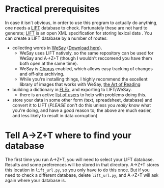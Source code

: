 # Practical prerequisites
In case it isn't obvious, in order to use this program to actually do anything, one needs a [LIFT](https://code.google.com/archive/p/lift-standard/) database to check. Fortunately these are not hard to generate; [LIFT](https://code.google.com/archive/p/lift-standard/) is an open XML specification for storing lexical data . You can create a LIFT database by a number of routes:
- collecting words in [WeSay](https://software.sil.org/wesay/) ([Download here](https://software.sil.org/wesay/download/)).
  - WeSay uses LIFT natively, so the same repository can be used for WeSay and A→Z+T (though I wouldn't reccomend you have them both open at the same time).
  - WeSay is [Chorus](https://software.sil.org/chorushub/) enabled, which allows easy tracking of changes and off-site archiving.
  - While you're installing things, I highly recommend the excellent library of images that works with WeSay, [the Art of Reading](https://bloomlibrary.org/artofreading)
- building a dictionary in [FLEx](https://software.sil.org/fieldworks/), and exporting to LIFT/WeSay.
  - there is an active [list of users](https://groups.google.com/g/flex-list) to help with problems doing this.
- store your data in some other form (text, spreadsheet, database) and convert it to LIFT (*PLEASE* don't do this unless you *really* know what you're doing, and have a *good* reason to; the above are much easier, and less likely to result in data corruption)

# Tell A→Z+T where to find your database
The first time you run A→Z+T, you will need to select your LIFT database. Results and some preferences will be stored in that directory.
A→Z+T stores this location in `lift_url.py`, so you only have to do this once. But if you need to check a different database, delete `lift_url.py`, and A→Z+T will ask again where your database is.
